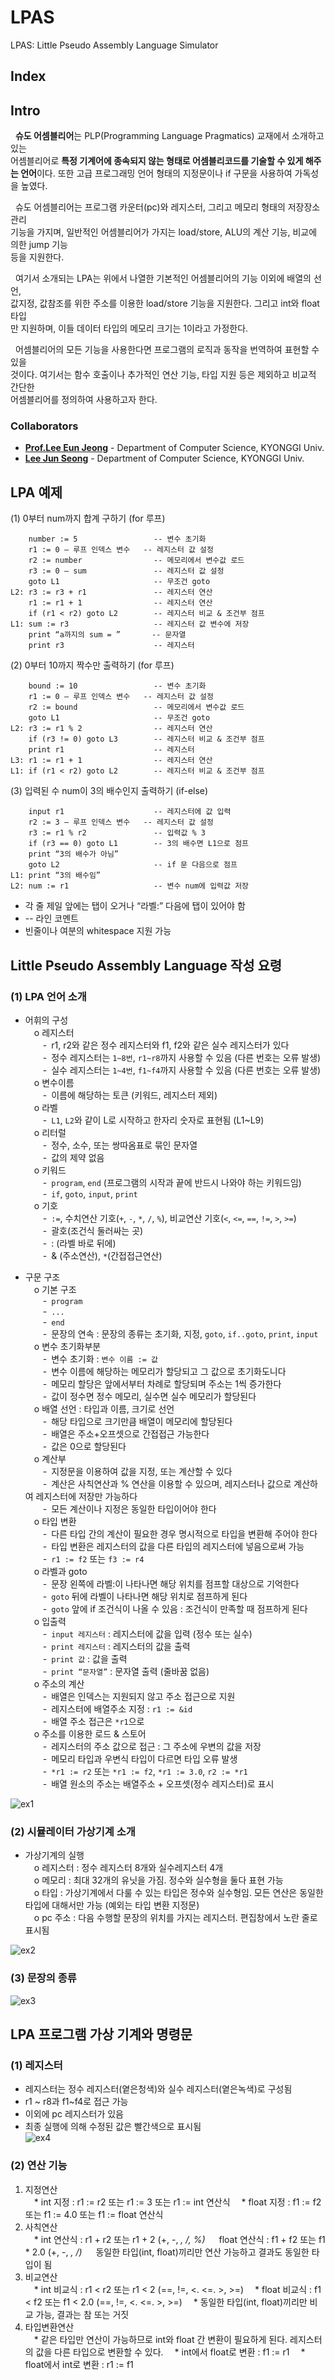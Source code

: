 # LPAS
LPAS: Little Pseudo Assembly Language Simulator

## Index


## Intro  
  
&nbsp;&nbsp;**슈도 어셈블리어**는 PLP(Programming Language Pragmatics) 교재에서 소개하고 있는  
어셈블리어로 **특정 기계어에 종속되지 않는 형태로 어셈블리코드를 기술할 수 있게 해주는 언어**이다. 
또한 고급 프로그래밍 언어 형태의 지정문이나 if 구문을 사용하여 가독성을 높였다.  


&nbsp;&nbsp;슈도 어셈블리어는 프로그램 카운터(pc)와 레지스터, 그리고 메모리 형태의 저장장소 관리  
기능을 가지며, 일반적인 어셈블리어가 가지는 load/store, ALU의 계산 기능, 비교에 의한 jump 기능  
등을 지원한다.  


&nbsp;&nbsp;여기서 소개되는 LPA는 위에서 나열한 기본적인 어셈블리어의 기능 이외에 배열의 선언,  
값지정, 값참조를 위한 주소를 이용한 load/store 기능을 지원한다. 그리고 int와 float 타입  
만 지원하며, 이들 데이터 타입의 메모리 크기는 1이라고 가정한다.  


&nbsp;&nbsp;어셈블리어의 모든 기능을 사용한다면 프로그램의 로직과 동작을 번역하여 표현할 수 있을  
것이다. 여기서는 함수 호출이나 추가적인 연산 기능, 타입 지원 등은 제외하고 비교적 간단한  
어셈블리어를 정의하여 사용하고자 한다.  


### Collaborators
- **[Prof.Lee Eun Jeong](mailto:ejlee@kyonggi.ac.kr)** - Department of Computer Science, KYONGGI Univ.  
- **[Lee Jun Seong](https://github.com/krPlatypus)**  - Department of Computer Science, KYONGGI Univ.    


## LPA 예제 

(1)  0부터 num까지 합계 구하기 (for 루프)  
```
    number := 5                 -- 변수 초기화
    r1 := 0 — 루프 인덱스 변수   -- 레지스터 값 설정
    r2 := number                -- 메모리에서 변수값 로드
    r3 := 0 — sum               -- 레지스터 값 설정
    goto L1                     -- 무조건 goto
L2: r3 := r3 + r1               -- 레지스터 연산
    r1 := r1 + 1                -- 레지스터 연산
    if (r1 < r2) goto L2        -- 레지스터 비교 & 조건부 점프
L1: sum := r3                   -- 레지스터 값 변수에 저장
    print “a까지의 sum = ”       -- 문자열
    print r3                    -- 레지스터
```

(2)  0부터 10까지 짝수만 출력하기 (for 루프)  
```
    bound := 10                 -- 변수 초기화
    r1 := 0 — 루프 인덱스 변수   -- 레지스터 값 설정
    r2 := bound                 -- 메모리에서 변수값 로드
    goto L1                     -- 무조건 goto
L2: r3 := r1 % 2                -- 레지스터 연산
    if (r3 != 0) goto L3        -- 레지스터 비교 & 조건부 점프
    print r1                    -- 레지스터
L3: r1 := r1 + 1                -- 레지스터 연산
L1: if (r1 < r2) goto L2        -- 레지스터 비교 & 조건부 점프
```

(3)  입력된 수 num이 3의 배수인지 출력하기 (if-else)  
```
    input r1                    -- 레지스터에 값 입력
    r2 := 3 — 루프 인덱스 변수   -- 레지스터 값 설정
    r3 := r1 % r2               -- 입력값 % 3
    if (r3 == 0) goto L1        -- 3의 배수면 L1으로 점프
    print “3의 배수가 아님”
    goto L2                     -- if 문 다음으로 점프
L1: print “3의 배수임”
L2: num := r1                   -- 변수 num에 입력값 저장
```
- 각 줄 제일 앞에는 탭이 오거나 “라벨:” 다음에 탭이 있어야 함
- -- 라인 코멘트
- 빈줄이나 여분의 whitespace 지원 가능

  
## Little Pseudo Assembly Language 작성 요령
### (1) LPA 언어 소개
- 어휘의 구성  
&ensp;&ensp;o 레지스터  
&ensp;&ensp;&ensp;&ensp;-&ensp;r1, r2와 같은 정수 레지스터와 f1, f2와 같은 실수 레지스터가 있다  
&ensp;&ensp;&ensp;&ensp;-&ensp;정수 레지스터는 `1~8번`, `r1~r8`까지 사용할 수 있음 (다른 번호는 오류 발생)  
&ensp;&ensp;&ensp;&ensp;-&ensp;실수 레지스터는 `1~4번`, `f1~f4`까지 사용할 수 있음 (다른 번호는 오류 발생)  
&ensp;&ensp;o 변수이름  
&ensp;&ensp;&ensp;&ensp;-&ensp;이름에 해당하는 토큰 (키워드, 레지스터 제외)  
&ensp;&ensp;o 라벨  
&ensp;&ensp;&ensp;&ensp;-&ensp;`L1`, `L2`와 같이 L로 시작하고 한자리 숫자로 표현됨 (L1~L9)  
&ensp;&ensp;o 리터럴  
&ensp;&ensp;&ensp;&ensp;-&ensp;정수, 소수, 또는 쌍따옴표로 묶인 문자열  
&ensp;&ensp;&ensp;&ensp;-&ensp;값의 제약 없음  
&ensp;&ensp;o 키워드  
&ensp;&ensp;&ensp;&ensp;-&ensp;`program`, `end` (프로그램의 시작과 끝에 반드시 나와야 하는 키워드임)  
&ensp;&ensp;&ensp;&ensp;-&ensp;`if`, `goto`, `input`, `print`  
&ensp;&ensp;o 기호  
&ensp;&ensp;&ensp;&ensp;-&ensp;`:=`, 수치연산 기호(`+`, `-`, `*`, `/`, `%`), 비교연산 기호(`<`, `<=`, `==`, `!=`, `>`, `>=`)  
&ensp;&ensp;&ensp;&ensp;-&ensp;괄호(조건식 둘러싸는 곳)  
&ensp;&ensp;&ensp;&ensp;-&ensp;: (라벨 바로 뒤에)  
&ensp;&ensp;&ensp;&ensp;-&ensp;& (주소연산), `*`(간접접근연산)  
  
  
- 구문 구조  
&ensp;&ensp;o 기본 구조  
&ensp;&ensp;&ensp;&ensp;-&ensp;`program`  
&ensp;&ensp;&ensp;&ensp;-&ensp;`...`  
&ensp;&ensp;&ensp;&ensp;-&ensp;`end`  
&ensp;&ensp;&ensp;&ensp;-&ensp;문장의 연속 : 문장의 종류는 초기화, 지정, `goto`, `if..goto`, `print`, `input`  
&ensp;&ensp;o 변수 초기화부분  
&ensp;&ensp;&ensp;&ensp;-&ensp;변수 초기화 : `변수 이름 := 값`  
&ensp;&ensp;&ensp;&ensp;-&ensp;변수 이름에 해당하는 메모리가 할당되고 그 값으로 초기화도니다  
&ensp;&ensp;&ensp;&ensp;-&ensp;메모리 할당은 앞에서부터 차례로 할당되며 주소는 1씩 증가한다  
&ensp;&ensp;&ensp;&ensp;-&ensp;값이 정수면 정수 메모리, 실수면 실수 메모리가 할당된다  
&ensp;&ensp;o 배열 선언 : 타입과 이름, 크기로 선언  
&ensp;&ensp;&ensp;&ensp;-&ensp;해당 타입으로 크기만큼 배열이 메모리에 할당된다  
&ensp;&ensp;&ensp;&ensp;-&ensp;배열은 주소+오프셋으로 간접접근 가능한다  
&ensp;&ensp;&ensp;&ensp;-&ensp;값은 0으로 할당된다  
&ensp;&ensp;o 계산부  
&ensp;&ensp;&ensp;&ensp;-&ensp;지정문을 이용하여 값을 지정, 또는 계산할 수 있다  
&ensp;&ensp;&ensp;&ensp;-&ensp;계산은 사칙연산과 % 연산을 이용할 수 있으며, 레지스터나 값으로 계산하여 레지스터에 저장만 가능하다  
&ensp;&ensp;&ensp;&ensp;-&ensp;모든 계산이나 지정은 동일한 타입이어야 한다  
&ensp;&ensp;o 타입 변환  
&ensp;&ensp;&ensp;&ensp;-&ensp;다른 타입 간의 계산이 필요한 경우 명시적으로 타입을 변환해 주어야 한다  
&ensp;&ensp;&ensp;&ensp;-&ensp;타입 변환은 레지스터의 값을 다른 타입의 레지스터에 넣음으로써 가능  
&ensp;&ensp;&ensp;&ensp;-&ensp;`r1 := f2` 또는 `f3 := r4`  
&ensp;&ensp;o 라벨과 goto  
&ensp;&ensp;&ensp;&ensp;-&ensp;문장 왼쪽에 라벨:이 나타나면 해당 위치를 점프할 대상으로 기억한다  
&ensp;&ensp;&ensp;&ensp;-&ensp;`goto` 뒤에 라벨이 나타나면 해당 위치로 점프하게 된다  
&ensp;&ensp;&ensp;&ensp;-&ensp;`goto` 앞에 if 조건식이 나올 수 있음 : 조건식이 만족할 때 점프하게 된다  
&ensp;&ensp;o 입출력  
&ensp;&ensp;&ensp;&ensp;-&ensp;`input 레지스터` : 레지스터에 값을 입력 (정수 또는 실수)  
&ensp;&ensp;&ensp;&ensp;-&ensp;`print 레지스터` : 레지스터의 값을 출력  
&ensp;&ensp;&ensp;&ensp;-&ensp;`print 값` : 값을 출력  
&ensp;&ensp;&ensp;&ensp;-&ensp;`print “문자열”` : 문자열 출력 (줄바꿈 없음)  
&ensp;&ensp;o 주소의 계산  
&ensp;&ensp;&ensp;&ensp;-&ensp;배열은 인덱스는 지원되지 않고 주소 접근으로 지원  
&ensp;&ensp;&ensp;&ensp;-&ensp;레지스터에 배열주소 지정 : `r1 := &id`  
&ensp;&ensp;&ensp;&ensp;-&ensp;배열 주소 접근은 `*r1`으로  
&ensp;&ensp;o 주소를 이용한 로드 & 스토어  
&ensp;&ensp;&ensp;&ensp;-&ensp;레지스터의 주소 값으로 접근 : 그 주소에 우변의 값을 저장  
&ensp;&ensp;&ensp;&ensp;-&ensp;메모리 타입과 우변식 타입이 다르면 타입 오류 발생  
&ensp;&ensp;&ensp;&ensp;-&ensp;`*r1 := r2` 또는 `*r1 := f2`, `*r1 := 3.0`, `r2 := *r1`  
&ensp;&ensp;&ensp;&ensp;-&ensp;배열 원소의 주소는 배열주소 + 오프셋(정수 레지스터)로 표시  

![ex1](/assets/ex1.png)  


### (2) 시뮬레이터 가상기계 소개  

- 가상기계의 실행  
&ensp;&ensp;o 레지스터 : 정수 레지스터 8개와 실수레지스터 4개  
&ensp;&ensp;o 메모리 : 최대 32개의 유닛을 가짐. 정수와 실수형을 둘다 표현 가능  
&ensp;&ensp;o 타입 : 가상기계에서 다룰 수 있는 타입은 정수와 실수형임. 모든 연산은 동일한 타입에 대해서만 가능 (예외는 타입 변환 지정문)  
&ensp;&ensp;o pc 주소 : 다음 수행할 문장의 위치를 가지는 레지스터. 편집창에서 노란 줄로 표시됨  

![ex2](/assets/ex2.png)

### (3) 문장의 종류

![ex3](/assets/ex3.png)



## LPA 프로그램 가상 기계와 명령문

### (1) 레지스터
- 레지스터는 정수 레지스터(옅은청색)와 실수 레지스터(옅은녹색)로 구성됨
- r1 ~ r8과 f1~f4로 접근 가능
- 이외에 pc 레지스터가 있음
- 최종 실행에 의해 수정된 값은 빨간색으로 표시됨  
![ex4](/assets/ex4.png)

### (2) 연산 기능
 1. 지정연산  
&ensp;&ensp;* int 지정 : r1 := r2 또는 r1 := 3 또는 r1 := int 연산식
&ensp;&ensp;* float 지정 : f1 := f2 또는 f1 := 4.0 또는 f1 := float 연산식
 2. 사칙연산  
&ensp;&ensp;* int 연산식 : r1 + r2 또는 r1 + 2 (+, -, *, /, %)
&ensp;&ensp;* float 연산식 : f1 + f2 또는 f1 * 2.0 (+, -, *, /)
&ensp;&ensp;* 동일한 타입(int, float)끼리만 연산 가능하고 결과도 동일한 타입이 됨
 3. 비교연산  
&ensp;&ensp;* int 비교식 : r1 < r2 또는 r1 < 2 (==, !=, <. <=. >, >=)
&ensp;&ensp;* float 비교식 : f1 < f2 또는 f1 < 2.0 (==, !=, <. <=. >, >=)
&ensp;&ensp;* 동일한 타입(int, float)끼리만 비교 가능, 결과는 참 또는 거짓
 4. 타입변환연산  
&ensp;&ensp;* 같은 타입만 연산이 가능하므로 int와 float 간 변환이 필요하게 된다. 레지스터의 값을 다른 타입으로 변환할 수 있다.
&ensp;&ensp;* int에서 float로 변환 : f1 := r1
&ensp;&ensp;* float에서 int로 변환 : r1 := f1
